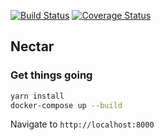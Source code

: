 [![Build Status](https://travis-ci.com/adsabs/Nectar.svg?branch=master)](https://travis-ci.com/adsabs/Nectar) [![Coverage Status](https://coveralls.io/repos/github/adsabs/Nectar/badge.svg?branch=master)](https://coveralls.io/github/adsabs/Nectar?branch=master)

## Nectar

### Get things going

```bash
yarn install
docker-compose up --build
```

Navigate to `http://localhost:8000`
